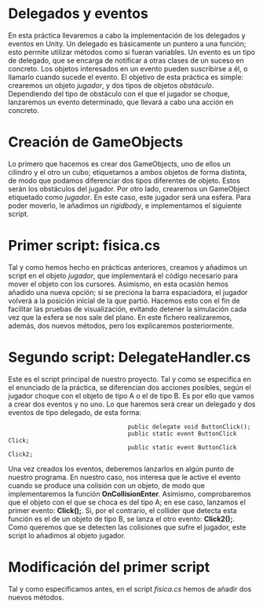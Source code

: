 # Delegados y eventos

En esta práctica llevaremos a cabo la implementación de los delegados y eventos en Unity. Un delegado es básicamente un puntero a una función; esto permite utilizar métodos como si fueran variables. Un evento es un tipo de delegado, que se encarga de notificar a otras clases de un suceso en concreto. Los objetos interesados en un evento pueden suscribirse a él, o llamarlo cuando sucede el evento. El objetivo de esta práctica es simple: crearemos un objeto _jugador_, y dos tipos de objetos _obstáculo_. Dependiendo del tipo de obstáculo con el que el jugador se choque, lanzaremos un evento determinado, que llevará a cabo una acción en concreto.

# Creación de GameObjects

Lo primero que hacemos es crear dos GameObjects, uno de ellos un cilindro y el otro un cubo; etiquetamos a ambos objetos de forma distinta, de modo que podamos diferenciar dos tipos diferentes de objeto. Estos serán los obstáculos del jugador. Por otro lado, crearemos un GameObject etiquetado como _jugador_. En este caso, este jugador será una esfera. Para poder moverlo, le añadimos un _rigidbody_, e implementamos el siguiente script.

# Primer script: fisica.cs

  Tal y como hemos hecho en prácticas anteriores, creamos y añadimos un script en el objeto _jugador_, que implementará el código necesario para mover el objeto con los cursores. Asimismo, en esta ocasión hemos añadido una nueva opción; si se preciona la barra espaciadora, el jugador volverá a la posición inicial de la que partió. Hacemos esto con el fin de facilitar las pruebas de visualización, evitando detener la simulación cada vez que la esfera se nos sale del plano. En este fichero realizaremos, además, dos nuevos métodos, pero los explicaremos posteriormente.
  
# Segundo script: DelegateHandler.cs

Este es el script principal de nuestro proyecto. Tal y como se especifica en el enunciado de la práctica, se diferencian dos acciones posibles, según el jugador choque con el objeto de tipo A o el de tipo B. Es por ello que vamos a crear dos eventos y no uno. Lo que haremos será crear un delegado y dos eventos de tipo delegado, de esta forma:

                                      public delegate void ButtonClick();
                                      public static event ButtonClick Click;
                                      public static event ButtonClick Click2;
                                      
Una vez creados los eventos, deberemos lanzarlos en algún punto de nuestro programa. En nuestro caso, nos interesa que le active el evento cuando se produce una colisión con un objeto, de modo que implementaremos la función **OnCollisionEnter**. Asimismo, comprobaremos que el objeto con el que se choca es del tipo A; en ese caso, lanzamos el primer evento: **Click();**. Si, por el contrario, el collider que detecta esta función es el de un objeto de tipo B, se lanza el otro evento: **Click2();**. Como queremos que se detecten las colisiones que sufre el jugador, este script lo añadimos al objeto jugador.

# Modificación del primer script

Tal y como especificamos antes, en el script _fisica.cs_ hemos de añadir dos nuevos métodos. 
